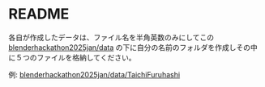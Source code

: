  # README
各自が作成したデータは、ファイル名を半角英数のみにしてこの [blenderhackathon2025jan/data](https://github.com/furuhashilab/blenderhackathon2025jan) の下に自分の名前のフォルダを作成しその中に５つのファイルを格納してください。

例: [blenderhackathon2025jan/data/TaichiFuruhashi](https://github.com/furuhashilab/blenderhackathon2025jan)
